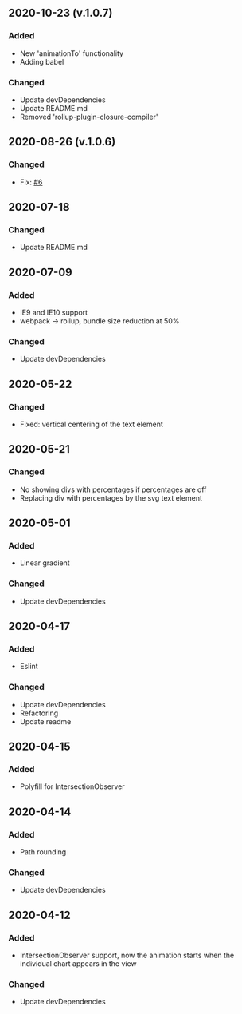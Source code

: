 ## 2020-10-23 (v.1.0.7)
### Added
- New 'animationTo' functionality
- Adding babel

### Changed
- Update devDependencies
- Update README.md
- Removed 'rollup-plugin-closure-compiler'

## 2020-08-26 (v.1.0.6)
### Changed
- Fix: [#6](https://github.com/tomik23/circular-progress-bar/issues/6)

## 2020-07-18
### Changed
- Update README.md

## 2020-07-09
### Added
- IE9 and IE10 support
- webpack -> rollup, bundle size reduction at 50%

### Changed
- Update devDependencies

## 2020-05-22
### Changed
- Fixed: vertical centering of the text element

## 2020-05-21
### Changed
- No showing divs with percentages if percentages are off
- Replacing div with percentages by the svg text element

## 2020-05-01
### Added
- Linear gradient

### Changed
- Update devDependencies

## 2020-04-17
### Added
- Eslint

### Changed
- Update devDependencies
- Refactoring
- Update readme

## 2020-04-15
### Added
- Polyfill for IntersectionObserver

## 2020-04-14
### Added
- Path rounding

### Changed
- Update devDependencies

## 2020-04-12
### Added
- IntersectionObserver support, now the animation starts when the individual chart appears in the view

### Changed
- Update devDependencies
